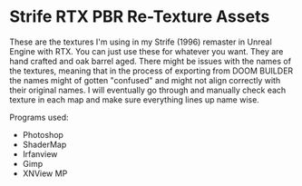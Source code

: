 # Strife RTX PBR Re-Texture Assets

These are the textures I'm using in my Strife (1996) remaster in Unreal Engine with RTX. You can just use these for whatever you want. They are hand crafted and oak barrel aged. There might be issues with the names of the textures, meaning that in the process of exporting from DOOM BUILDER the names might of gotten "confused" and might not align correctly with their original names. I will eventually go through and manually check each texture in each map and make sure everything lines up name wise. 

Programs used:

* Photoshop
* ShaderMap
* Irfanview
* Gimp
* XNView MP
